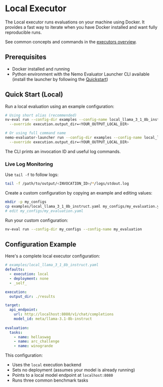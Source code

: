 # Local Executor

The Local executor runs evaluations on your machine using Docker. It provides a fast way to iterate when you have Docker installed and want fully reproducible runs.

See common concepts and commands in the [executors overview](index).

## Prerequisites
- Docker installed and running
- Python environment with the Nemo Evaluator Launcher CLI available (install the launcher by following the [Quickstart](../quickstart.md))

## Quick Start (Local)

Run a local evaluation using an example configuration:

```bash
# Using short alias (recommended)
nv-eval run --config-dir examples --config-name local_llama_3_1_8b_instruct \
  --override execution.output_dir=<YOUR_OUTPUT_LOCAL_DIR>

# Or using full command name
nemo-evaluator-launcher run --config-dir examples --config-name local_llama_3_1_8b_instruct \
  --override execution.output_dir=<YOUR_OUTPUT_LOCAL_DIR>
```

The CLI prints an invocation ID and useful log commands.

### Live Log Monitoring
Use `tail -f` to follow logs:
```bash
tail -f /path/to/output/<INVOCATION_ID>/*/logs/stdout.log
```

Create a custom configuration by copying an example and editing values:
```bash
mkdir -p my_configs
cp examples/local_llama_3_1_8b_instruct.yaml my_configs/my_evaluation.yaml
# edit my_configs/my_evaluation.yaml
```

Run your custom configuration:
```bash
nv-eval run --config-dir my_configs --config-name my_evaluation
```

## Configuration Example

Here's a complete local executor configuration:

```yaml
# examples/local_llama_3_1_8b_instruct.yaml
defaults:
  - execution: local
  - deployment: none
  - _self_

execution:
  output_dir: ./results

target:
  api_endpoint:
    url: http://localhost:8080/v1/chat/completions
    model_id: meta/llama-3.1-8b-instruct
    
evaluation:
  tasks:
    - name: hellaswag
    - name: arc_challenge
    - name: winogrande
```

This configuration:
- Uses the `local` execution backend
- Sets no deployment (assumes your model is already running)
- Points to a local model endpoint at `localhost:8080`
- Runs three common benchmark tasks
